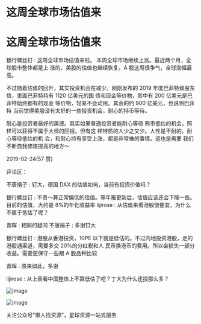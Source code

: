 # 这周全球市场估值来

# 这周全球市场估值来

银行螺丝钉 : 这周全球市场估值来啦。 本周全球市场继续上涨。最近两个月，全球股市整体都是上 涨的，美股的估值也继续恢复。A 股这周很争气，全球涨幅最 高。

不过随着估值的回升，其实投资机会在减少。刚刚发布的 2019 年度巴菲特致股东信，里面巴菲特持有 1120 亿美元的国 债和现金等价物，其中有 200 亿美元是巴菲特始终都有的现金 等价物，轻易不会动用。其余的约 900 亿美元，也说明巴菲特 当前觉得美股没有太好的一些投资机会，耐心的持币等待。

耐心是投资者最好的美德。其实如果普通投资者能耐心等待 熊市低估的机会，照样可以获得不属于大师的回报。但有这 样特质的人少之又少。人性是不耐的。耐心等待低估的机 会，和耐心持有享受上涨，都是非常难的事情。这也是需要 我们不断自我修炼提高的地方～

2019-02-24(57 赞)

评论区：

不唐捐子 : 钉大，德国 DAX 的估值如何，当前有投资价值吗？

银行螺丝钉 : 不贵～算正常偏低的估值。等年报更新后，估值应该还会下降一些。目前的估值，大约是 8%的年化收益率 lijirose : 从估值来看港股很便宜，为什么不属于低估了呢？

青晖 : 相同的疑问 不唐捐子 : 多谢钉大

银行螺丝钉 : 港股从香港投资，10PE 以下就是低估的。不过内地投资港股，走的港股通渠道，需要多交 20%的分红税和人 民币换港币的费用。所以会损失一部分收益。需要更保守一些跟 A 股品种比较

青晖 : 原来如此，多谢

lijirose : 从上表看中国整体上不算低估了吧？丁大为什么还投那么多？

![image](img/Image_1031.png)

![image](img/Image_1041.png)

关注公众号"懒人找资源"，星球资源一站式服务
